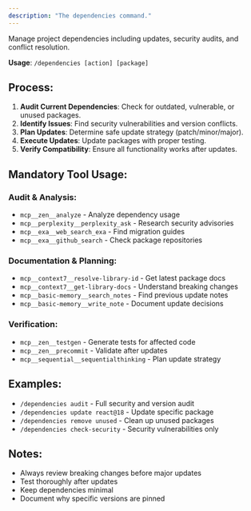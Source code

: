```yaml
---
description: "The dependencies command."
---
```


Manage project dependencies including updates, security audits, and conflict resolution.

**Usage**: `/dependencies [action] [package]`

## Process:
1. **Audit Current Dependencies**: Check for outdated, vulnerable, or unused packages.
2. **Identify Issues**: Find security vulnerabilities and version conflicts.
3. **Plan Updates**: Determine safe update strategy (patch/minor/major).
4. **Execute Updates**: Update packages with proper testing.
5. **Verify Compatibility**: Ensure all functionality works after updates.

## Mandatory Tool Usage:

### Audit & Analysis:
- `mcp__zen__analyze` - Analyze dependency usage
- `mcp__perplexity__perplexity_ask` - Research security advisories
- `mcp__exa__web_search_exa` - Find migration guides
- `mcp__exa__github_search` - Check package repositories

### Documentation & Planning:
- `mcp__context7__resolve-library-id` - Get latest package docs
- `mcp__context7__get-library-docs` - Understand breaking changes
- `mcp__basic-memory__search_notes` - Find previous update notes
- `mcp__basic-memory__write_note` - Document update decisions

### Verification:
- `mcp__zen__testgen` - Generate tests for affected code
- `mcp__zen__precommit` - Validate after updates
- `mcp__sequential__sequentialthinking` - Plan update strategy

## Examples:
- `/dependencies audit` - Full security and version audit
- `/dependencies update react@18` - Update specific package
- `/dependencies remove unused` - Clean up unused packages
- `/dependencies check-security` - Security vulnerabilities only

## Notes:
- Always review breaking changes before major updates
- Test thoroughly after updates
- Keep dependencies minimal
- Document why specific versions are pinned